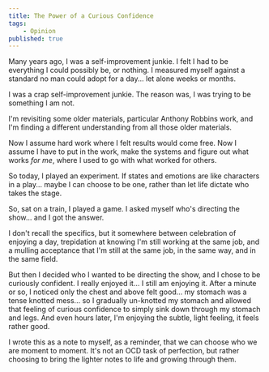 ```yaml
---
title: The Power of a Curious Confidence
tags: 
    - Opinion
published: true
---
```


Many years ago, I was a self-improvement junkie. I felt I had to be everything I could possibly be, or nothing. I measured myself against a standard no man could adopt for a day... let alone weeks or months.

I was a crap self-improvement junkie. The reason was, I was trying to be something I am not.

I'm revisiting some older materials, particular Anthony Robbins work, and I'm finding a different understanding from all those older materials.

Now I assume hard work where I felt results would come  free. Now I assume I have to put in the work, make the systems and figure out what works *for me*, where I used to go with what worked for others.

So today, I played an experiment. If states and emotions are like characters in a play... maybe I can choose to be one, rather than let life dictate who takes the stage.

So, sat on a train, I played a game. I asked myself who's directing the show... and I got the answer.

I don't recall the specifics, but it somewhere between celebration of enjoying a day, trepidation at knowing I'm still working at the same job, and a mulling acceptance that I'm still at the same job, in the same way, and in the same field.

But then I decided who I wanted to be directing the show, and I chose to be curiously confident. I really enjoyed it... I still am enjoying it. After a minute or so, I noticed only the chest and above felt good... my stomach was a tense knotted mess... so I gradually un-knotted my stomach and allowed that feeling of curious confidence to simply sink down through my stomach and legs. And even hours later, I'm enjoying the subtle, light feeling, it feels rather good.

I wrote this as a note to myself, as a reminder, that we can choose who we are moment to moment. It's not an OCD task of perfection, but rather choosing to bring the lighter notes to life and growing through them.